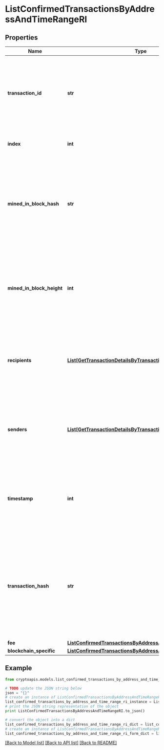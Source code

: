 # ListConfirmedTransactionsByAddressAndTimeRangeRI


## Properties
Name | Type | Description | Notes
------------ | ------------- | ------------- | -------------
**transaction_id** | **str** | Represents the unique identifier of a transaction, i.e. it could be &#x60;transactionId&#x60; in UTXO-based protocols like Bitcoin, and transaction &#x60;hash&#x60; in Ethereum blockchain. | 
**index** | **int** | Represents the index position of the transaction in the block. | 
**mined_in_block_hash** | **str** | Represents the hash of the block where this transaction was mined/confirmed for first time. The hash is defined as a cryptographic digital fingerprint made by hashing the block header twice through the SHA256 algorithm. | [optional] 
**mined_in_block_height** | **int** | Represents the hight of the block where this transaction was mined/confirmed for first time. The height is defined as the number of blocks in the blockchain preceding this specific block. | [optional] 
**recipients** | [**List[GetTransactionDetailsByTransactionIDRIRecipientsInner]**](GetTransactionDetailsByTransactionIDRIRecipientsInner.md) | Represents a list of recipient addresses with the respective amounts. In account-based protocols like Ethereum there is only one address in this list. | 
**senders** | [**List[GetTransactionDetailsByTransactionIDRISendersInner]**](GetTransactionDetailsByTransactionIDRISendersInner.md) | Represents a list of sender addresses with the respective amounts. In account-based protocols like Ethereum there is only one address in this list. | 
**timestamp** | **int** | Defines the exact date/time in Unix Timestamp when this transaction was mined, confirmed or first seen in Mempool, if it is unconfirmed. | 
**transaction_hash** | **str** | Represents the same as &#x60;transactionId&#x60; for account-based protocols like Ethereum, while it could be different in UTXO-based protocols like Bitcoin. E.g., in UTXO-based protocols &#x60;hash&#x60; is different from &#x60;transactionId&#x60; for SegWit transactions. | 
**fee** | [**ListConfirmedTransactionsByAddressAndTimeRangeRIFee**](ListConfirmedTransactionsByAddressAndTimeRangeRIFee.md) |  | 
**blockchain_specific** | [**ListConfirmedTransactionsByAddressAndTimeRangeRIBS**](ListConfirmedTransactionsByAddressAndTimeRangeRIBS.md) |  | 

## Example

```python
from cryptoapis.models.list_confirmed_transactions_by_address_and_time_range_ri import ListConfirmedTransactionsByAddressAndTimeRangeRI

# TODO update the JSON string below
json = "{}"
# create an instance of ListConfirmedTransactionsByAddressAndTimeRangeRI from a JSON string
list_confirmed_transactions_by_address_and_time_range_ri_instance = ListConfirmedTransactionsByAddressAndTimeRangeRI.from_json(json)
# print the JSON string representation of the object
print ListConfirmedTransactionsByAddressAndTimeRangeRI.to_json()

# convert the object into a dict
list_confirmed_transactions_by_address_and_time_range_ri_dict = list_confirmed_transactions_by_address_and_time_range_ri_instance.to_dict()
# create an instance of ListConfirmedTransactionsByAddressAndTimeRangeRI from a dict
list_confirmed_transactions_by_address_and_time_range_ri_form_dict = list_confirmed_transactions_by_address_and_time_range_ri.from_dict(list_confirmed_transactions_by_address_and_time_range_ri_dict)
```
[[Back to Model list]](../README.md#documentation-for-models) [[Back to API list]](../README.md#documentation-for-api-endpoints) [[Back to README]](../README.md)


